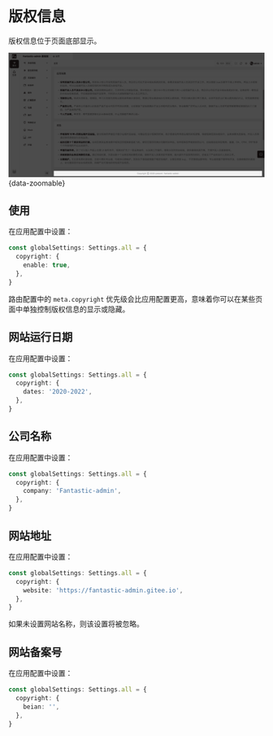 # 版权信息

版权信息位于页面底部显示。

![](/copyright.png){data-zoomable}

## 使用

在应用配置中设置：

```ts {2-4}
const globalSettings: Settings.all = {
  copyright: {
    enable: true,
  },
}
```

路由配置中的 `meta.copyright` 优先级会比应用配置更高，意味着你可以在某些页面中单独控制版权信息的显示或隐藏。

## 网站运行日期

在应用配置中设置：

```ts {2-4}
const globalSettings: Settings.all = {
  copyright: {
    dates: '2020-2022',
  },
}
```

## 公司名称

在应用配置中设置：

```ts {2-4}
const globalSettings: Settings.all = {
  copyright: {
    company: 'Fantastic-admin',
  },
}
```

## 网站地址

在应用配置中设置：

```ts {2-4}
const globalSettings: Settings.all = {
  copyright: {
    website: 'https://fantastic-admin.gitee.io',
  },
}
```

如果未设置网站名称，则该设置将被忽略。

## 网站备案号

在应用配置中设置：

```ts {2-4}
const globalSettings: Settings.all = {
  copyright: {
    beian: '',
  },
}
```